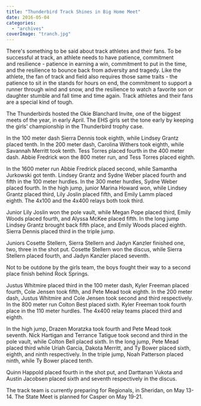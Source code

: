 ```yaml
---
title: "Thunderbird Track Shines in Big Home Meet"
date: 2016-05-04
categories: 
  - "archives"
coverImage: "tranch.jpg"
---
```


There's something to be said about track athletes and their fans. To be successful at track, an athlete needs to have patience, commitment and resilience - patience in earning a win, commitment to put in the time, and the resilience to bounce back from adversity and tragedy. Like the athlete, the fan of track and field also requires those same traits - the patience to sit in the stands for hours on end, the commitment to support a runner through wind and snow, and the resilience to watch a favorite son or daughter stumble and fall time and time again. Track athletes and their fans are a special kind of tough.

The Thunderbirds hosted the Okie Blanchard Invite, one of the biggest meets of the year, in early April. The EHS girls set the tone early by keeping the girls' championship in the Thunderbird trophy case.

In the 100 meter dash Sierra Dennis took eighth, while Lindsey Grantz placed tenth. In the 200 meter dash, Carolina Withers took eighth, while Savannah Merritt took tenth. Tess Torres placed fourth in the 400 meter dash. Abbie Fredrick won the 800 meter run, and Tess Torres placed eighth.

In the 1600 meter run Abbie Fredrick placed second, while Samantha Jurkowski got tenth. Lindsey Grantz and Sydne Weber placed fourth and fifth in the 100 meter hurdles. In the 300 meter hurdles, Sydne Weber placed fourth. In the high jump, junior Marina Howard won, while Lindsey Grantz placed third, Lily Joslin placed fifth, and Emily Lamm placed eighth. The 4x100 and the 4x400 relays both took third.

Junior Lily Joslin won the pole vault, while Megan Pope placed third, Emily Woods placed fourth, and Alyssa McKee placed fifth. In the long jump Lindsey Grantz brought back fifth place, and Emily Woods placed eighth. Sierra Dennis placed third in the triple jump.

Juniors Cosette Stellern, Sierra Stellern and Jadyn Kanzler finished one, two, three in the shot put. Cosette Stellern won the discus, while Sierra Stellern placed fourth, and Jadyn Kanzler placed seventh.

Not to be outdone by the girls team, the boys fought their way to a second place finish behind Rock Springs.

Justus Whitmire placed third in the 100 meter dash, Kyler Freeman placed fourth, Cole Jensen took fifth, and Pete Mead took eighth. In the 200 meter dash, Justus Whitmire and Cole Jensen took second and third respectively. In the 800 meter run Colton Best placed sixth. Kyler Freeman took fourth place in the 110 meter hurdles. The 4x400 relay teams placed third and eighth.

In the high jump, Drazen Moratzka took fourth and Pete Mead took seventh. Nick Hartigan and Terrance Tatigue took second and third in the pole vault, while Colton Bell placed sixth. In the long jump, Pete Mead placed third while Uriah Garcia, Dakota Merritt, and Ty Bower placed sixth, eighth, and ninth respectively. In the triple jump, Noah Patterson placed ninth, while Ty Bower placed tenth.

Quinn Happold placed fourth in the shot put, and Darttanan Vukota and Austin Jacobsen placed sixth and seventh respectively in the discus.

The track team is currently preparing for Regionals, in Sheridan, on May 13-14. The State Meet is planned for Casper on May 19-21.
